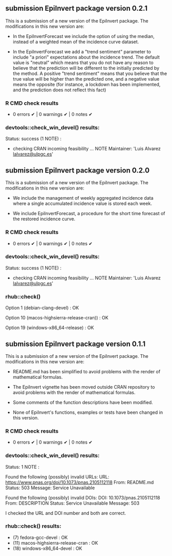 ## submission EpiInvert package version 0.2.1

This is a submission of a new version of the EpiInvert package. The modifications in this new version are: 

* In the EpiInvertForecast we include the option of using the median, instead of
a weighted mean of the incidence curve dataset. 

* In the EpiInvertForecast we add a "trend sentiment" parameter to 
include "a priori" expectations about the incidence trend. The default value is 
"neutral" which means that you do not have any reason to believe that the prediction 
will be different to the initially predicted by the method. A positive "trend sentiment" 
means that you believe that the true value will be higher than the predicted one, 
and a negative value means the opposite (for instance, a lockdown has been implemented, 
and the prediction does not reflect this fact)

### R CMD check results
* 0 errors ✔ | 0 warnings ✔ | 0 notes ✔

### devtools::check_win_devel() results: 
Status: success (1 NOTE) : 

* checking CRAN incoming feasibility ... NOTE
Maintainer: 'Luis Alvarez <lalvarez@ulpgc.es>'



## submission EpiInvert package version 0.2.0

This is a submission of a new version of the EpiInvert package. The modifications
in this new version are: 

* We include the management of weekly aggregated incidence data where a single 
accumulated incidence value is stored each week. 

* We include EpiInvertForecast, a procedure for the short time forecast of the 
restored incidence curve.

### R CMD check results
* 0 errors ✔ | 0 warnings ✔ | 0 notes ✔

### devtools::check_win_devel() results: 
Status: success (1 NOTE) : 

* checking CRAN incoming feasibility ... NOTE
Maintainer: 'Luis Alvarez <lalvarez@ulpgc.es>'


### rhub::check()

Option 1 (debian-clang-devel) : OK

Option 10 (macos-highsierra-release-cran)) : OK

Option 19 (windows-x86_64-release) : OK






## submission EpiInvert package version 0.1.1

This is a submission of a new version of the EpiInvert package. The modifications
in this new version are: 

* README.md has been simplified to avoid problems with the render of mathematical 
formulas.

* The EpiInvert vignette has been moved outside CRAN repository to avoid problems 
with the render of mathematical formulas.

* Some comments of the function descriptions have been modified.

* None of EpiInvert's functions, examples or tests have been changed in this version.

### R CMD check results
* 0 errors ✔ | 0 warnings ✔ | 0 notes ✔

### devtools::check_win_devel() results: 
Status: 1 NOTE : 

Found the following (possibly) invalid URLs:
  URL: https://www.pnas.org/doi/10.1073/pnas.2105112118
    From: README.md
    Status: 503
    Message: Service Unavailable

Found the following (possibly) invalid DOIs:
  DOI: 10.1073/pnas.2105112118
    From: DESCRIPTION
    Status: Service Unavailable
    Message: 503
    
I checked the URL and DOI number and both are correct. 

### rhub::check() results:
* (7) fedora-gcc-devel : OK
* (11) macos-highsierra-release-cran : OK
* (18) windows-x86_64-devel : OK